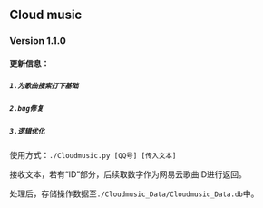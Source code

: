 ## Cloud music
### Version 1.1.0
#### 更新信息：
##### `1.为歌曲搜索打下基础`
##### `2.bug修复`
##### `3.逻辑优化`

使用方式：`./Cloudmusic.py [QQ号] [传入文本]`

接收文本，若有“ID”部分，后续取数字作为网易云歌曲ID进行返回。

处理后，存储操作数据至`./Cloudmusic_Data/Cloudmusic_Data.db`中。
